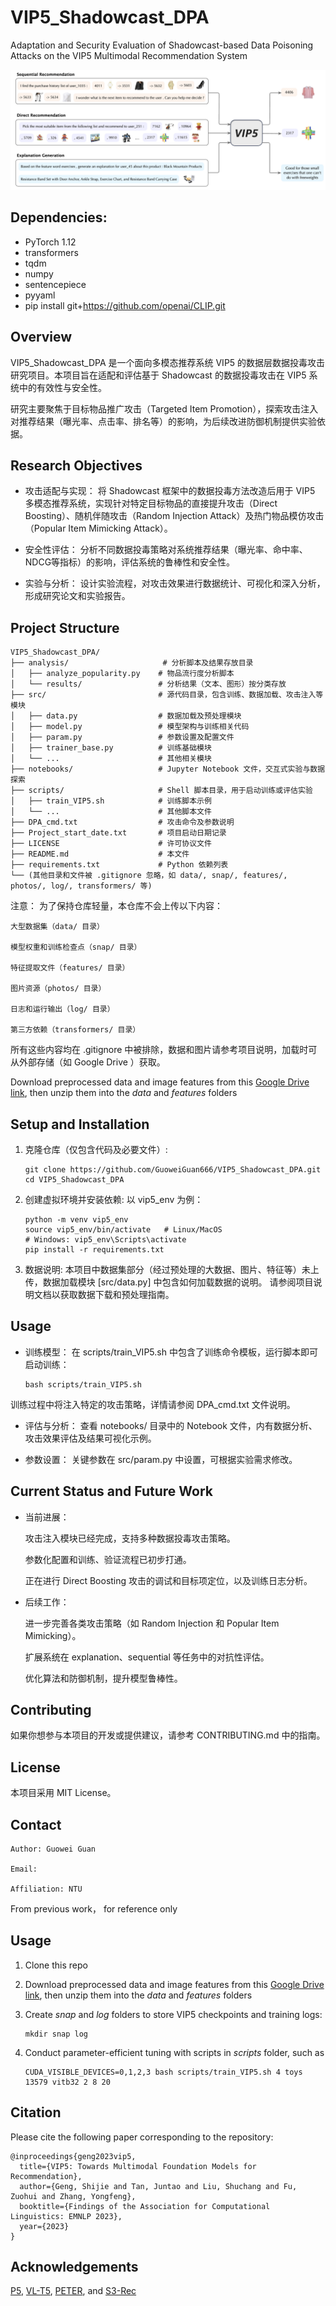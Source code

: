 # VIP5_Shadowcast_DPA
Adaptation and Security Evaluation of Shadowcast-based Data Poisoning Attacks on the VIP5 Multimodal Recommendation System

![Teaser](figure/vip5_teaser.png)

## Dependencies: 
- PyTorch 1.12
- transformers
- tqdm
- numpy
- sentencepiece
- pyyaml
- pip install git+https://github.com/openai/CLIP.git

## Overview
VIP5_Shadowcast_DPA 是一个面向多模态推荐系统 VIP5 的数据层数据投毒攻击研究项目。本项目旨在适配和评估基于 Shadowcast 的数据投毒攻击在 VIP5 系统中的有效性与安全性。

研究主要聚焦于目标物品推广攻击（Targeted Item Promotion），探索攻击注入对推荐结果（曝光率、点击率、排名等）的影响，为后续改进防御机制提供实验依据。 

## Research Objectives

- 攻击适配与实现：
将 Shadowcast 框架中的数据投毒方法改造后用于 VIP5 多模态推荐系统，实现针对特定目标物品的直接提升攻击（Direct Boosting）、随机伴随攻击（Random Injection Attack）及热门物品模仿攻击（Popular Item Mimicking Attack）。

- 安全性评估：
分析不同数据投毒策略对系统推荐结果（曝光率、命中率、NDCG等指标）的影响，评估系统的鲁棒性和安全性。

- 实验与分析：
设计实验流程，对攻击效果进行数据统计、可视化和深入分析，形成研究论文和实验报告。


## Project Structure


```plaintext
VIP5_Shadowcast_DPA/
├── analysis/                     # 分析脚本及结果存放目录
│   ├── analyze_popularity.py    # 物品流行度分析脚本
│   └── results/                 # 分析结果（文本、图形）按分类存放
├── src/                         # 源代码目录，包含训练、数据加载、攻击注入等模块
│   ├── data.py                  # 数据加载及预处理模块
│   ├── model.py                 # 模型架构与训练相关代码
│   ├── param.py                 # 参数设置及配置文件
│   ├── trainer_base.py          # 训练基础模块
│   └── ...                      # 其他相关模块
├── notebooks/                   # Jupyter Notebook 文件，交互式实验与数据探索
├── scripts/                     # Shell 脚本目录，用于启动训练或评估实验
│   ├── train_VIP5.sh            # 训练脚本示例
│   └── ...                      # 其他脚本文件
├── DPA_cmd.txt                  # 攻击命令及参数说明
├── Project_start_date.txt       # 项目启动日期记录
├── LICENSE                      # 许可协议文件
├── README.md                    # 本文件
├── requirements.txt             # Python 依赖列表
└── (其他目录和文件被 .gitignore 忽略，如 data/, snap/, features/, photos/, log/, transformers/ 等)
```




注意：
为了保持仓库轻量，本仓库不会上传以下内容：

    大型数据集（data/ 目录）

    模型权重和训练检查点（snap/ 目录）

    特征提取文件（features/ 目录）

    图片资源（photos/ 目录）

    日志和运行输出（log/ 目录）

    第三方依赖（transformers/ 目录）

所有这些内容均在 .gitignore 中被排除，数据和图片请参考项目说明，加载时可从外部存储（如 Google Drive ）获取。

Download preprocessed data and image features from this [Google Drive link](https://drive.google.com/drive/u/1/folders/1AjM8Gx4A3xo8seYFWwNUBHpM9uRbfydR), then unzip them into the *data* and *features* folders


## Setup and Installation
1. 克隆仓库（仅包含代码及必要文件）:
    ```
    git clone https://github.com/GuoweiGuan666/VIP5_Shadowcast_DPA.git
    cd VIP5_Shadowcast_DPA

    ```

2. 创建虚拟环境并安装依赖:
   以 vip5_env 为例：
    ```
    python -m venv vip5_env
    source vip5_env/bin/activate   # Linux/MacOS
    # Windows: vip5_env\Scripts\activate
    pip install -r requirements.txt

    ```

3. 数据说明:
   本项目中数据集部分（经过预处理的大数据、图片、特征等）未上传，数据加载模块 [src/data.py] 中包含如何加载数据的说明。
   请参阅项目说明文档以获取数据下载和预处理指南。


## Usage

- 训练模型：
  在 scripts/train_VIP5.sh 中包含了训练命令模板，运行脚本即可启动训练：
  ```
  bash scripts/train_VIP5.sh
  ```
训练过程中将注入特定的攻击策略，详情请参阅 DPA_cmd.txt 文件说明。

- 评估与分析：
  查看 notebooks/ 目录中的 Notebook 文件，内有数据分析、攻击效果评估及结果可视化示例。

- 参数设置：
  关键参数在 src/param.py 中设置，可根据实验需求修改。

## Current Status and Future Work
- 当前进展：

    攻击注入模块已经完成，支持多种数据投毒攻击策略。

    参数化配置和训练、验证流程已初步打通。

    正在进行 Direct Boosting 攻击的调试和目标项定位，以及训练日志分析。

- 后续工作：

    进一步完善各类攻击策略（如 Random Injection 和 Popular Item Mimicking）。

    扩展系统在 explanation、sequential 等任务中的对抗性评估。

    优化算法和防御机制，提升模型鲁棒性。


## Contributing

如果你想参与本项目的开发或提供建议，请参考 CONTRIBUTING.md 中的指南。

## License

本项目采用 MIT License。

## Contact

    Author: Guowei Guan

    Email: 

    Affiliation: NTU





From previous work， for reference only

## Usage

1. Clone this repo

2. Download preprocessed data and image features from this [Google Drive link](https://drive.google.com/drive/u/1/folders/1AjM8Gx4A3xo8seYFWwNUBHpM9uRbfydR), then unzip them into the *data* and *features* folders

   
3. Create *snap* and *log* folders to store VIP5 checkpoints and training logs:
    ```
    mkdir snap log
    ```

4. Conduct parameter-efficient tuning with scripts in *scripts* folder, such as

    ```
    CUDA_VISIBLE_DEVICES=0,1,2,3 bash scripts/train_VIP5.sh 4 toys 13579 vitb32 2 8 20
    ```

## Citation

Please cite the following paper corresponding to the repository:
```
@inproceedings{geng2023vip5,
  title={VIP5: Towards Multimodal Foundation Models for Recommendation},
  author={Geng, Shijie and Tan, Juntao and Liu, Shuchang and Fu, Zuohui and Zhang, Yongfeng},
  booktitle={Findings of the Association for Computational Linguistics: EMNLP 2023},
  year={2023}
}
```

## Acknowledgements

[P5](https://github.com/jeykigung/P5), [VL-T5](https://github.com/j-min/VL-T5), [PETER](https://github.com/lileipisces/PETER), and [S3-Rec](https://github.com/aHuiWang/CIKM2020-S3Rec)
